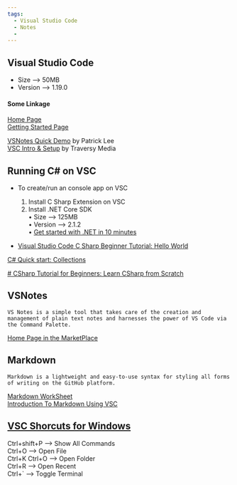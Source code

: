 ```yaml
---
tags:
  - Visual Studio Code
  - Notes
  - 
---
```

## Visual Studio Code 
- Size --> 50MB
- Version --> 1.19.0
#### Some Linkage
[Home Page](https://code.visualstudio.com/)  
[Getting Started Page](https://code.visualstudio.com/docs/?dv=win)  

[VSNotes Quick Demo](https://www.youtube.com/watch?v=Kcf4rpRDmlQ) by Patrick Lee  
[VSC Intro & Setup](https://www.youtube.com/watch?v=fnPhJHN0jTE)  by Traversy Media

## Running C# on VSC
- To create/run an console app on VSC
	1. Install C Sharp Extension on VSC
	2. Install .NET Core SDK  
		• Size --> 125MB  
		• Version --> 2.1.2  
		• [Get started with .NET in 10 minutes](https://www.microsoft.com/net/learn/get-started/windows)

- [Visual Studio Code C Sharp Beginner Tutorial: Hello World](https://www.youtube.com/watch?v=t4heVCEe3u8)

[C# Quick start: Collections](https://docs.microsoft.com/en-us/dotnet/csharp/quick-starts/arrays-and-collections)

[# CSharp Tutorial for Beginners: Learn CSharp from Scratch](https://www.youtube.com/watch?v=gfkTfcpWqAY)

## VSNotes
`VS Notes is a simple tool that takes care of the creation and management of plain text notes and harnesses the power of VS Code via the Command Palette.  `

[Home Page in the MarketPlace](https://marketplace.visualstudio.com/items?itemName=patricklee.vsnotes)
## Markdown
`Markdown is a lightweight and easy-to-use syntax for styling all forms of writing on the GitHub platform.`  

[Markdown WorkSheet](https://github.com/jamesqquick/markdown-worksheet)  
[Introduction To Markdown Using VSC](https://www.youtube.com/watch?v=pTCROLZLhDM)

## [VSC Shorcuts for Windows](https://code.visualstudio.com/shortcuts/keyboard-shortcuts-windows.pdf)

Ctrl+shift+P --> Show All Commands  
Ctrl+O --> Open File  
Ctrl+K Ctrl+O --> Open Folder   
Ctrl+R --> Open Recent  
Ctrl+` --> Toggle Terminal
